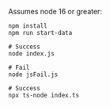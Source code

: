 Assumes node 16 or greater:
```
npm install
npm run start-data

# Success
node index.js

# Fail
node jsFail.js

# Success
npx ts-node index.ts
```